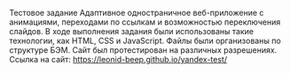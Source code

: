 Тестовое задание
Адаптивное одностраничное веб-приложение с анимациями, переходами по ссылкам и возможностью переключения слайдов.
В ходе выполнения задания были использованы такие технологии, как HTML, CSS и JavaScript. Файлы были организованы по структуре БЭМ. Сайт был протестирован на различных разрешениях.
Ссылка на сайт:
https://leonid-beep.github.io/yandex-test/
